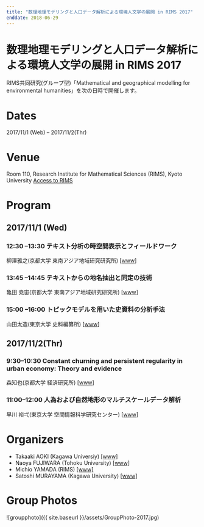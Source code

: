 ```yaml
---
title: "数理地理モデリングと人口データ解析による環境人文学の展開 in RIMS 2017"
enddate: 2018-06-29
---
```


# 数理地理モデリングと人口データ解析による環境人文学の展開 in RIMS 2017

RIMS共同研究(グループ型)「Mathematical and geographical modelling for environmental humanities」を次の日時で開催します。
# Dates
2017/11/1 (Web) – 2017/11/2(Thr)

# Venue
Room 110, Research Institute for Mathematical Sciences (RIMS), Kyoto University
<a href="http://www.kurims.kyoto-u.ac.jp/en/access-01.html">Access to RIMS</a> 

# Program
## 2017/11/1 (Wed)
### 12:30 &ndash;13:30 テキスト分析の時空間表示とフィールドワーク

柳澤雅之(京都大学 東南アジア地域研究研究所) [<a href="http://www.cias.kyoto-u.ac.jp/staff/yanagisawa.php">www</a>]


### 13:45 &ndash;14:45	テキストからの地名抽出と同定の技術

亀田 尭宙(京都大学 東南アジア地域研究研究所) [<a href="http://www.cias.kyoto-u.ac.jp/staff/kameda.php">www</a>]

### 15:00 &ndash;16:00	トピックモデルを用いた史資料の分析手法

山田太造(東京大学 史料編纂所) [<a href="https://www.hi.u-tokyo.ac.jp/faculty/gyoseki_yamada.html">www</a>]

## 2017/11/2(Thr)
### 9:30&ndash;10:30 Constant churning and persistent regularity in urban economy: Theory and evidence

森知也(京都大学 経済研究所) [<a href="http://www.mori.kier.kyoto-u.ac.jp/index.html">www</a>]

### 11:00&ndash;12:00 人為および自然地形のマルチスケールデータ解析

早川 裕弌(東京大学 空間情報科学研究センター) [<a href="http://home.csis.u-tokyo.ac.jp/~hayakawa/">www</a>]

# Organizers
- Takaaki AOKI (Kagawa Universiy) [[www]](http://www.ed.kagawa-u.ac.jp/~aoki/)
- Naoya FUJIWARA (Tohoku University) [[www]](https://www.is.tohoku.ac.jp/jp/laboratory/list_dept/c10.html)
- Michio YAMADA (RIMS) [[www]](http://www.kurims.kyoto-u.ac.jp/en/list/YAMADA,%20Michio.html)
- Satoshi MURAYAMA (Kagawa University) [[www]](http://hist-info-bs.net/)


# Group Photos
![groupphoto]({{ site.baseurl }}/assets/GroupPhoto-2017.jpg)